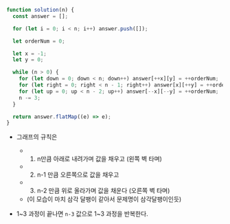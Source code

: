 ```js
function solution(n) {
  const answer = [];

  for (let i = 0; i < n; i++) answer.push([]);

  let orderNum = 0;

  let x = -1;
  let y = 0;

  while (n > 0) {
    for (let down = 0; down < n; down++) answer[++x][y] = ++orderNum;
    for (let right = 0; right < n - 1; right++) answer[x][++y] = ++orderNum;
    for (let up = 0; up < n - 2; up++) answer[--x][--y] = ++orderNum;
    n -= 3;
  }

  return answer.flatMap((e) => e);
}
```

- 그래프의 규칙은

  - 1. n만큼 아래로 내려가며 값을 채우고 (왼쪽 벽 타며)
  - 2. n-1 만큼 오른쪽으로 값을 채우고
  - 3. n-2 만큼 위로 올라가며 값을 채운다 (오른쪽 벽 타며)
  - (이 모습이 마치 삼각 달팽이 같아서 문제명이 삼각달팽이인듯)

- 1~3 과정이 끝나면 `n-3` 값으로 1~3 과정을 반복한다.
